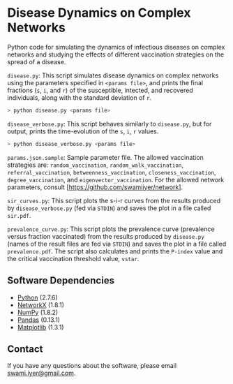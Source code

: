 # Disease Dynamics on Complex Networks

Python code for simulating the dynamics of infectious diseases on complex 
networks and studying the effects of different vaccination strategies on 
the spread of a disease.

`disease.py`: This script simulates disease dynamics on complex networks 
using the parameters specified in `<params file>`, and prints the final 
fractions (`s`, `i`, and `r`) of the susceptible, intected, and recovered 
individuals, along with the standard deviation of `r`.

```bash
> python disease.py <params file>
```

`disease_verbose.py`: This script behaves similarly to `disease.py`, but for 
output, prints the time-evolution of the `s`, `i`, `r` values.

```bash
> python disease_verbose.py <params file>
```

`params.json.sample`: Sample parameter file. The allowed vaccination 
strategies are: `random_vaccination`, `random_walk_vaccination`, 
`referral_vaccination`, `betweenness_vaccination`, `closeness_vaccination`, 
`degree_vaccination`, and `eigenvector_vaccination`. For the allowed 
network parameters, consult [https://github.com/swamiiyer/network].

`sir_curves.py`: This script plots the s-i-r curves from the results produced 
by `disease_verbose.py` (fed via `STDIN`) and saves the plot in a file called 
`sir.pdf`.

`prevalence_curve.py`: This script plots the prevalence curve (prevalence 
versus fraction vaccinated) from the results produced by `disease.py` (names 
of the result files are fed via `STDIN`) and saves the plot in a file called 
`prevalence.pdf`. The script also calculates and prints the `P-index` value and 
the critical vaccination threshold value, `vstar`.

## Software Dependencies

* [Python](https://www.python.org/) (2.7.6)
* [NetworkX](https://networkx.github.io/) (1.8.1)
* [NumPy](http://www.numpy.org/) (1.8.2)
* [Pandas](http://pandas.pydata.org/) (0.13.1)
* [Matplotlib](http://matplotlib.org/) (1.3.1)

## Contact

If you have any questions about the software, please email swami.iyer@gmail.com.
